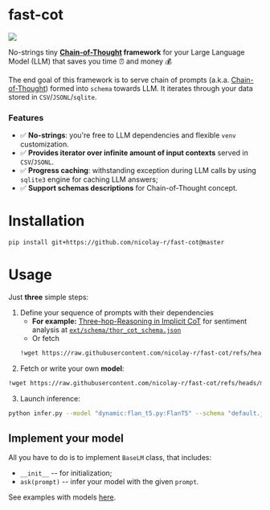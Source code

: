 # fast-cot
![](https://img.shields.io/badge/Python-3.9-brightgreen.svg)

No-strings tiny **[Chain-of-Thought](https://arxiv.org/abs/2201.11903) framework** for your Large Language Model (LLM) that saves you time ⏰ and money 💰

The end goal of this framework is to serve chain of prompts (a.k.a. [Chain-of-Thought](https://arxiv.org/abs/2201.11903)) 
formed into `schema` towards LLM.
It iterates through your data stored in `CSV`/`JSONL`/`sqlite`.

### Features
* ✅ **No-strings**: you're free to LLM dependencies and flexible `venv` customization.
* ✅ **Provides iterator over infinite amount of input contexts** served in `CSV`/`JSONL`.
* ✅ **Progress caching**: withstanding exception during LLM calls by using `sqlite3` engine for caching LLM answers;
* ✅ **Support schemas descriptions** for Chain-of-Thought concept.

# Installation

```bash
pip install git+https://github.com/nicolay-r/fast-cot@master
```

# Usage

Just **three** simple steps:

1. Define your sequence of prompts with their dependencies
   * **For example:** [Three-hop-Reasoning in Implicit CoT](https://arxiv.org/pdf/2305.11255.pdf) for sentiment analysis at 
     [`ext/schema/thor_cot_schema.json`](/ext/schema/thor_cot_schema.json)
   * Or fetch  
    ```bash
    !wget https://raw.githubusercontent.com/nicolay-r/fast-cot/refs/heads/master/ext/schema/default.json
    ```
2. Fetch or write your own **model**:
```bash
!wget https://raw.githubusercontent.com/nicolay-r/fast-cot/refs/heads/master/ext/flan_t5.py
```

3. Launch inference:
```bash
python infer.py --model "dynamic:flan_t5.py:FlanT5" --schema "default.json" --device "cpu" --temp 0.1
```

## Implement your model

All you have to do is to implement `BaseLM` class, that includes:
* `__init__` -- for initialization;
* `ask(prompt)` -- infer your model with the given `prompt`. 

See examples with models [here](/ext).